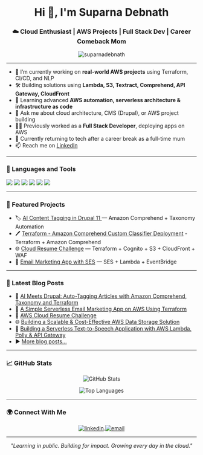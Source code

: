<h1 align="center">Hi 👋, I'm Suparna Debnath</h1>
<h3 align="center">☁️ Cloud Enthusiast | AWS Projects | Full Stack Dev | Career Comeback Mom</h3>

<p align="center">
  <img src="https://komarev.com/ghpvc/?username=suparnad&label=Profile%20views&color=0e75b6&style=flat" alt="suparnadebnath" />
</p>

---

- 🔭 I’m currently working on **real-world AWS projects** using Terraform, CI/CD, and NLP
- 🛠️ Building solutions using **Lambda, S3, Textract, Comprehend, API Gateway, CloudFront**
- 🧠 Learning advanced **AWS automation, serverless architecture & infrastructure as code**
- 💬 Ask me about cloud architecture, CMS (Drupal), or AWS project building
- 👩‍💻 Previously worked as a **Full Stack Developer**, deploying apps on AWS
- 👶 Currently returning to tech after a career break as a full-time mum
- 📫 Reach me on [LinkedIn](https://www.linkedin.com/in/suparnad/)

---

### 🧰 Languages and Tools

<p align="left">
  <img src="https://img.shields.io/badge/AWS-FF9900?style=for-the-badge&logo=amazonaws&logoColor=white"/>
  <img src="https://img.shields.io/badge/Terraform-5C4EE5?style=for-the-badge&logo=terraform&logoColor=white"/>
  <img src="https://img.shields.io/badge/GitHub%20Actions-2088FF?style=for-the-badge&logo=github-actions&logoColor=white"/>
  <img src="https://img.shields.io/badge/Drupal-0678BE?style=for-the-badge&logo=drupal&logoColor=white"/>
  <img src="https://img.shields.io/badge/Python-3776AB?style=for-the-badge&logo=python&logoColor=white"/>
  <img src="https://img.shields.io/badge/Bash-121011?style=for-the-badge&logo=gnubash&logoColor=white"/>
</p>

---

### 📝 Featured Projects

- 🏷️ [AI Content Tagging in Drupal 11 ](https://github.com/suparnad/suparnad-comprehend_tagging) — Amazon Comprehend + Taxonomy Automation 
- 🖊️ [Terraform - Amazon Comprehend Custom Classifier Deployment](https://github.com/suparnad/aws_comprehend_terraform-drupal11) - Terraform + Amazon Comprehend
- 🌐 [Cloud Resume Challenge](https://github.com/suparnad/cloud-resume-challenge) — Terraform + Cognito + S3 + CloudFront + WAF  
- 📧 [Email Marketing App with SES](https://github.com/suparnad/terraform-email-marketing-app) — SES + Lambda + EventBridge

---

### 📕 Latest Blog Posts

- 🧠 [AI Meets Drupal: Auto-Tagging Articles with Amazon Comprehend, Taxonomy and Terraform](https://medium.com/@suparnad/ai-meets-drupal-auto-tagging-articles-with-amazon-comprehend-taxonomy-and-terraform-14b10cd575d0)
- 📧 [A Simple Serverless Email Marketing App on AWS Using Terraform](https://medium.com/@suparnad/a-simple-serverless-email-marketing-app-on-aws-using-terraform-47e9c6196bb5)
- 📄 [AWS Cloud Resume Challenge](https://medium.com/@suparnad/aws-cloud-resume-challenge-4c2011fddd99)
- 🌐 [Building a Scalable & Cost-Effective AWS Data Storage Solution](https://medium.com/@suparnad/building-a-scalable-cost-effective-aws-data-storage-solution-bca0c3c59fed)
- 🧩 [Building a Serverless Text-to-Speech Application with AWS Lambda, Polly & API Gateway](https://medium.com/@suparnad/building-a-serverless-text-to-speech-application-with-aws-lambda-polly-api-gateway-ae2107021b7f)
- ▶️ [More blog posts...](https://medium.com/me/stories/public)

---

### 📈 GitHub Stats

<p align="center">
  <img src="https://github-readme-stats.vercel.app/api?username=suparnad&show_icons=true&theme=default" alt="GitHub Stats" />
</p>

<p align="center">
  <img src="https://github-readme-stats.vercel.app/api/top-langs/?username=suparnad&layout=compact" alt="Top Languages" />
</p>

---

### 🌍 Connect With Me

<p align="center">
  <a href="https://www.linkedin.com/in/suparnad/" target="blank">
    <img align="center" src="https://img.shields.io/badge/LinkedIn-blue?style=flat&logo=linkedin" alt="linkedin"/>
  </a>
  <a href="mailto:suparnad@icloud.com" target="blank">
    <img align="center" src="https://img.shields.io/badge/Email-red?style=flat&logo=gmail" alt="email"/>
  </a>
</p>

---

<p align="center">
  <i>"Learning in public. Building for impact. Growing every day in the cloud."</i>
</p>
